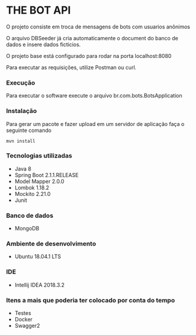 # THE BOT API

O projeto consiste em troca de mensagens de bots com usuarios anônimos

O arquivo DBSeeder já cria automaticamente o document do banco de dados e insere dados ficticios.

O projeto base está configurado para rodar na porta localhost:8080

Para executar as requisições, utilize Postman ou curl.

### Execução

Para executar o software execute o arquivo br.com.bots.BotsApplication

### Instalação

Para gerar um pacote e fazer upload em um servidor de aplicação faça o seguinte comando

```
mvn install
```

### Tecnologias utilizadas

- Java 8
- Spring Boot 2.1.1.RELEASE
- Model Mapper 2.0.0
- Lombok 1.18.2
- Mockito 2.21.0
- Junit

### Banco de dados
- MongoDB

### Ambiente de desenvolvimento
- Ubuntu 18.04.1 LTS

### IDE
- Intellij IDEA 2018.3.2

### Itens a mais que poderia ter colocado por conta do tempo

- Testes
- Docker
- Swagger2
